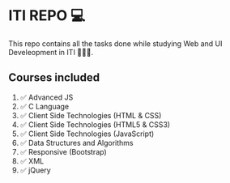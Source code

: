 # ITI REPO 💻

This repo contains all the tasks done while studying Web and UI Develeopment in ITI 👩🏻‍💻.

## Courses included

1. ✅ Advanced JS
2. ✅ C Language
3. ✅ Client Side Technologies (HTML & CSS)
4. ✅ Client Side Technologies (HTML5 & CSS3)
5. ✅ Client Side Technologies (JavaScript)
6. ✅ Data Structures and Algorithms
7. ✅ Responsive (Bootstrap)
8. ✅ XML
9. ✅ jQuery
